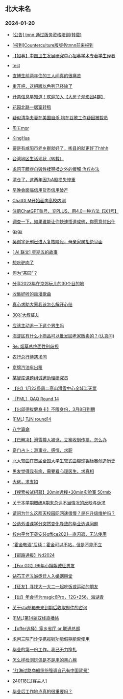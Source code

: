 ## 北大未名 
### 2024-01-20

+ [[公告] tnnn 通过版务资格培训(转载)](https://bbs.pku.edu.cn/v2/post-read.php?bid=665&threadid=18741202)

+ [[报到]Counterculture版版务tnnn前来报到](https://bbs.pku.edu.cn/v2/post-read.php?bid=665&threadid=18741391)

+ [【招募】中国卫生发展研究中心招募学术专著学生译者](https://bbs.pku.edu.cn/v2/post-read.php?bid=351&threadid=18741017)

+ [test](https://bbs.pku.edu.cn/v2/post-read.php?bid=7&threadid=18741056)

+ [直博生前两年住的三人间真的很痛苦](https://bbs.pku.edu.cn/v2/post-read.php?bid=1431&threadid=18741010)

+ [重开吧，这把牌以色列已经输了](https://bbs.pku.edu.cn/v2/post-read.php?bid=155&threadid=18663824)

+ [开票信息早知道！欢迎加入【大房子观影团4群】](https://bbs.pku.edu.cn/v2/post-read.php?bid=222&threadid=18638873)

+ [花园北路一居室转租](https://bbs.pku.edu.cn/v2/post-read.php?bid=138&threadid=18741200)

+ [疑似清华夫妻在美国自杀 均在谷歌工作疑因被裁员](https://bbs.pku.edu.cn/v2/post-read.php?bid=104&threadid=18741336)

+ [周五mor](https://bbs.pku.edu.cn/v2/post-read.php?bid=468&threadid=18741267)

+ [KingHua](https://bbs.pku.edu.cn/v2/post-read.php?bid=104&threadid=18741101)

+ [要是有咸阳市老乡群就好了，彬县的就更好了hhhh](https://bbs.pku.edu.cn/v2/post-read.php?bid=466&threadid=18740832)

+ [台湾地区生活现状（转载）](https://bbs.pku.edu.cn/v2/post-read.php?bid=606&threadid=18740413)

+ [求问干眼症自毁性揉啊揉之外的缓解 治疗办法](https://bbs.pku.edu.cn/v2/post-read.php?bid=244&threadid=18740428)

+ [清仓了，这两年因为A股损失惨重](https://bbs.pku.edu.cn/v2/post-read.php?bid=249&threadid=18740202)

+ [早晚会面临信用货币信用破产](https://bbs.pku.edu.cn/v2/post-read.php?bid=249&threadid=18741158)

+ [ChatGLM开始面向高校内测](https://bbs.pku.edu.cn/v2/post-read.php?bid=209&threadid=18562507)

+ [注册ChatGPT账号、充PLUS、用4.0一种方法【送1号】](https://bbs.pku.edu.cn/v2/post-read.php?bid=209&threadid=18678186)

+ [调查一下，如果谁能让你快速悟道成佛，你愿意付出什](https://bbs.pku.edu.cn/v2/post-read.php?bid=10&threadid=18739343)

+ [gxgx](https://bbs.pku.edu.cn/v2/post-read.php?bid=251&threadid=18741300)

+ [吴谢宇死刑已进入复核阶段，母亲家属拒绝见面](https://bbs.pku.edu.cn/v2/post-read.php?bid=251&threadid=18739118)

+ [[ AI 联文] 星期五的故事](https://bbs.pku.edu.cn/v2/post-read.php?bid=1475&threadid=18741086)

+ [想吃驴肉了](https://bbs.pku.edu.cn/v2/post-read.php?bid=90&threadid=18647921)

+ [何为“茶园”？](https://bbs.pku.edu.cn/v2/post-read.php?bid=72&threadid=18741102)

+ [分享2023年在京郊玩儿的30个目的地](https://bbs.pku.edu.cn/v2/post-read.php?bid=94&threadid=18735501)

+ [收集好听的动漫歌曲](https://bbs.pku.edu.cn/v2/post-read.php?bid=108&threadid=18003165)

+ [真心求助大家我该怎么解开心结](https://bbs.pku.edu.cn/v2/post-read.php?bid=103&threadid=18741192)

+ [30岁大叔征友](https://bbs.pku.edu.cn/v2/post-read.php?bid=52&threadid=18741337)

+ [应该主动追一下这个男生吗](https://bbs.pku.edu.cn/v2/post-read.php?bid=36&threadid=18741030)

+ [海淀区有什么小商品可以批发回老家贩卖的？(认真问)](https://bbs.pku.edu.cn/v2/post-read.php?bid=103&threadid=18740816)

+ [Re: 烟草总终面性别歧视](https://bbs.pku.edu.cn/v2/post-read.php?bid=99&threadid=18741173)

+ [农行总行待遇求问](https://bbs.pku.edu.cn/v2/post-read.php?bid=99&threadid=18741005)

+ [京牌汽油车出租](https://bbs.pku.edu.cn/v2/post-read.php?bid=71&threadid=18740203)

+ [某智库课题组诚邀助理研究员](https://bbs.pku.edu.cn/v2/post-read.php?bid=419&threadid=18741155)

+ [【出】1月23号周二高山滑雪中心全域半天票](https://bbs.pku.edu.cn/v2/post-read.php?bid=1051&threadid=18741408)

+ [［FML］QAQ Round 14](https://bbs.pku.edu.cn/v2/post-read.php?bid=519&threadid=18741388)

+ [【出邱德拔健身卡】不限身份，3月8日到期](https://bbs.pku.edu.cn/v2/post-read.php?bid=219&threadid=18741327)

+ [[FML] TJN round14](https://bbs.pku.edu.cn/v2/post-read.php?bid=519&threadid=18741317)

+ [八字算命](https://bbs.pku.edu.cn/v2/post-read.php?bid=886&threadid=18519821)

+ [【已解决】滑雪撞人被讹，立案收到传票，怎么办](https://bbs.pku.edu.cn/v2/post-read.php?bid=301&threadid=18597605)

+ [奇门占卜：测事业，感情，求职](https://bbs.pku.edu.cn/v2/post-read.php?bid=886&threadid=18741305)

+ [北大软曲在首届全国大学生软式曲棍球锦标赛创造历史](https://bbs.pku.edu.cn/v2/post-read.php?bid=1194&threadid=18741175)

+ [男友觉得我有病，需要看心理医生，求真相](https://bbs.pku.edu.cn/v2/post-read.php?bid=690&threadid=18740846)

+ [大佬，求支招](https://bbs.pku.edu.cn/v2/post-read.php?bid=690&threadid=18741265)

+ [【搜索被试招募】20min远程+30min实验室 50rmb](https://bbs.pku.edu.cn/v2/post-read.php?bid=1010&threadid=18740988)

+ [关于本学期概统A期末总评不当情况的反映与诉求](https://bbs.pku.edu.cn/v2/post-read.php?bid=438&threadid=18737942)

+ [请问为什么这两天校园网网速很慢？是在升级维护吗？](https://bbs.pku.edu.cn/v2/post-read.php?bid=668&threadid=18741176)

+ [公选外语课学分突然变化导致的毕业选课问题](https://bbs.pku.edu.cn/v2/post-read.php?bid=438&threadid=18740277)

+ [校内平台下载安装office2021一直闪退，无法使用](https://bbs.pku.edu.cn/v2/post-read.php?bid=668&threadid=18740869)

+ [“霍金敬酒”后续：霍金可以不站，但是不能不立](https://bbs.pku.edu.cn/v2/post-read.php?bid=155&threadid=18736907)

+ [【邮路通报】Nd2024](https://bbs.pku.edu.cn/v2/post-read.php?bid=1367&threadid=18734906)

+ [【For GG】99年小姐姐诚征男友](https://bbs.pku.edu.cn/v2/post-read.php?bid=167&threadid=18741392)

+ [钻石王老五诚邀佳人入婚姻殿堂](https://bbs.pku.edu.cn/v2/post-read.php?bid=167&threadid=18741390)

+ [【征友】寻找大一大二一起吃饭或运动的朋友](https://bbs.pku.edu.cn/v2/post-read.php?bid=52&threadid=18741396)

+ [【出】年会华为magic6Pro，12G+256，海湖青](https://bbs.pku.edu.cn/v2/post-read.php?bid=71&threadid=18741434)

+ [关于stu邮箱未来到期后收取邮件的咨询](https://bbs.pku.edu.cn/v2/post-read.php?bid=668&threadid=18603098)

+ [[FML]第14轮双线直播帖](https://bbs.pku.edu.cn/v2/post-read.php?bid=519&threadid=18741441)

+ [【offer选择】家乡省厅 or 联通总部](https://bbs.pku.edu.cn/v2/post-read.php?bid=99&threadid=18741311)

+ [求问三院门诊便携报销功能假期能否使用](https://bbs.pku.edu.cn/v2/post-read.php?bid=1431&threadid=18741381)

+ [毕业的第一份工作，我已无力挣扎](https://bbs.pku.edu.cn/v2/post-read.php?bid=690&threadid=18741138)

+ [怎么样检测玩偶是不是用的黑心棉](https://bbs.pku.edu.cn/v2/post-read.php?bid=244&threadid=18741440)

+ ["红海过路商船纷纷强调自己有中国背景"](https://bbs.pku.edu.cn/v2/post-read.php?bid=155&threadid=18739382)

+ [240118[过客主人]](https://bbs.pku.edu.cn/v2/post-read.php?bid=104&threadid=18741452)

+ [毕业后工作地点真的很重要吗？](https://bbs.pku.edu.cn/v2/post-read.php?bid=99&threadid=18740918)

